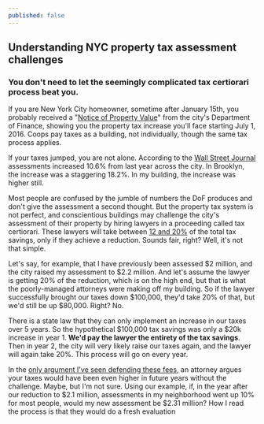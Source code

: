```yaml
---
published: false
---
```



## Understanding NYC property tax assessment challenges

### You don't need to let the seemingly complicated tax certiorari process beat you. 

If you are New York City homeowner, sometime after January 15th, you probably received a "[Notice of Property Value](http://nycprop.nyc.gov/nycproperty/nynav/jsp/selectbbl.jsp)" from the city's Department of Finance, showing you the property tax increase you'll face starting July 1, 2016. Coops pay taxes as a building, not individually, though the same tax process applies.

If your taxes jumped, you are not alone. According to the [Wall Street Journal](http://www.wsj.com/articles/new-york-city-property-values-surge-1452907433) assessments increased 10.6% from last year across the city. In Brooklyn, the increase was a staggering 18.2%. In my building, the increase was higher still.

Most people are confused by the jumble of numbers the DoF produces and don't give the assessment a second thought. But the property tax system is not perfect, and conscientious buildings may challenge the city's assessment of their property by hiring lawyers in a proceeding called tax certiorari. These lawyers will take between [12 and 20%](http://cooperator.com/article/challenging-your-real-estate-taxes/full#cut) of the total tax savings, only if they achieve a reduction. Sounds fair, right? Well, it's not that simple.

Let's say, for example, that I have previously been assessed $2 million, and the city raised my assessment to $2.2 million. And let's assume the lawyer is getting 20% of the reduction, which is on the high end, but that is what the poorly-managed attorneys were making off my building. So if the lawyer successfully brought our taxes down $100,000, they'd take 20% of that, but we'd still be up $80,000. Right? No.

There is a state law that they can only implement an increase in our taxes over 5 years. So the hypothetical $100,000 tax savings was only a $20k increase in year 1. **We'd pay the lawyer the entirety of the tax savings**. Then in year 2, the city will very likely raise our taxes again, and the lawyer will again take 20%. This process will go on every year. 

In the [only argument I've seen defending these fees](http://www.habitatmag.com/Publication-Content/Board-Operations/2013/2013-March/Tax-Certiorari-Overcharging#.Vr5hKrkrLu0), an attorney argues your taxes would have been even higher in future years without the challenge. Maybe, but I'm not sure. Using our example, if, in the year after our reduction to $2.1 million, assessments in my neighborhood went up 10% for most people, would my new assessment be $2.31 million? How I read the process is that they would do a fresh evaluation 

